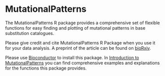 # MutationalPatterns

The MutationalPatterns R package provides a comprehensive set of flexible
functions for easy finding and plotting of mutational patterns in base
substitution catalogues.

Please give credit and cite MutationalPatterns R Package when you use it for
your data analysis.  A preprint of the article can be found on 
[bioRxiv](https://doi.org/10.1101/071761).

Please use [Bioconductor](http://bioconductor.org/packages/MutationalPatterns/)
to install this package.  In [Introduction to MutationalPatterns](http://bioconductor.org/packages/release/bioc/vignettes/MutationalPatterns/inst/doc/Introduction_to_MutationalPatterns.pdf) you can find
comprehensive examples and explanations for the functions this package
provides.
